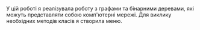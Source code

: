 У цій роботі я реалізувала роботу з графами та бінарними деревами, які можуть представляти собою комп'ютерні мережі. Для виклику необхідних методів класів я створила меню.
